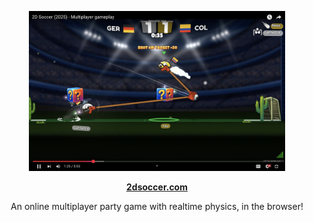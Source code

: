 <!-- Links -->
<p align="center">
  <a href="https://2dsoccer.com"><img alt="2D Soccer!" height="256px" src="https://raw.githubusercontent.com/reececomo/reececomo/main/assets/2dsoccer-gameplay.jpg" /></a>
</p>

<p align="center">
  <b><a href="https://2dsoccer.com">2dsoccer.com</a></b>
</p>

<p align="center">
  An online multiplayer party game with realtime physics, in the browser!
</p>
